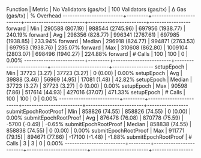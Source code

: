 Function                 | Metric  | No Validators (gas/tx) | 100 Validators (gas/tx) |         Δ Gas (gas/tx) |   % Overhead
-------------------------+---------+------------------------+-------------------------+------------------------+-----------------
forward                  | Min     |     290588 (807.19)    |      988544 (2745.96)   |     697956 (1938.77)   |     240.19%
forward                  | Avg     |     298356 (828.77)    |      996341 (2767.61)   |     697985 (1938.85)   |     233.94%
forward                  | Median  |     296918 (824.77)    |      994871 (2763.53)   |     697953 (1938.76)   |     235.07%
forward                  | Max     |     310608 (862.80)    |     1009104 (2803.07)   |     698496 (1940.27)   |     224.88%
forward                  | # Calls |                    100 |                     100 |                      0 |       0.00%
-------------------------+---------+------------------------+-------------------------+------------------------+-----------------
setupEpoch               | Min     |      37723 (3.27)      |       37723 (3.27)      |          0 (0.00)      |       0.00%
setupEpoch               | Avg     |      39888 (3.46)      |       56969 (4.95)      |      17081 (1.48)      |      42.82%
setupEpoch               | Median  |      37723 (3.27)      |       37723 (3.27)      |          0 (0.00)      |       0.00%
setupEpoch               | Max     |      90598 (7.86)      |      517614 (44.93)     |     427016 (37.07)     |     471.33%
setupEpoch               | # Calls |                    100 |                     100 |                      0 |       0.00%
-------------------------+---------+------------------------+-------------------------+------------------------+-----------------
submitEpochRootProof     | Min     |     858826 (74.55)     |      858826 (74.55)     |          0 (0.00)      |       0.00%
submitEpochRootProof     | Avg     |     876478 (76.08)     |      870778 (75.59)     |      -5700 (-0.49)     |      -0.65%
submitEpochRootProof     | Median  |     858838 (74.55)     |      858838 (74.55)     |          0 (0.00)      |       0.00%
submitEpochRootProof     | Max     |     911771 (79.15)     |      894671 (77.66)     |     -17100 (-1.48)     |      -1.88%
submitEpochRootProof     | # Calls |                      3 |                       3 |                      0 |       0.00%
-------------------------+---------+------------------------+-------------------------+------------------------+-----------------
